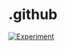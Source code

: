 # .github

[![Experiment](https://github.com/Kubix-Management/.github/actions/workflows/blank.yml/badge.svg?branch=main)](https://github.com/Kubix-Management/.github/actions/workflows/blank.yml)
